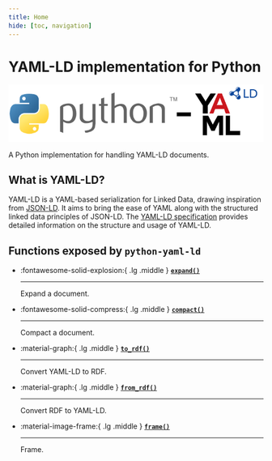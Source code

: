 ```yaml
---
title: Home
hide: [toc, navigation]
---
```


# YAML-LD implementation for Python

![](logos/python-yaml-ld.png)

A Python implementation for handling YAML-LD documents.

## What is YAML-LD?

YAML-LD is a YAML-based serialization for Linked Data, drawing inspiration from [JSON-LD](https://json-ld.org/). It aims to bring the ease of YAML along with the structured linked data principles of JSON-LD. The [YAML-LD specification](https://json-ld.github.io/yaml-ld/spec/) provides detailed information on the structure and usage of YAML-LD.

## Functions exposed by `python-yaml-ld`

<div class="grid cards" markdown>

-   :fontawesome-solid-explosion:{ .lg .middle } __[`expand()`](expand/)__

    ---

    Expand a document.

-   :fontawesome-solid-compress:{ .lg .middle } __[`compact()`](compact/)__

    ---

    Compact a document.

-   :material-graph:{ .lg .middle } __[`to_rdf()`](to-rdf/)__

    ---

    Convert YAML-LD to RDF.

-   :material-graph:{ .lg .middle } __[`from_rdf()`](from-rdf/)__

    ---

    Convert RDF to YAML-LD.


-   :material-image-frame:{ .lg .middle } __[`frame()`](frame/)__

    ---

    Frame.

</div>